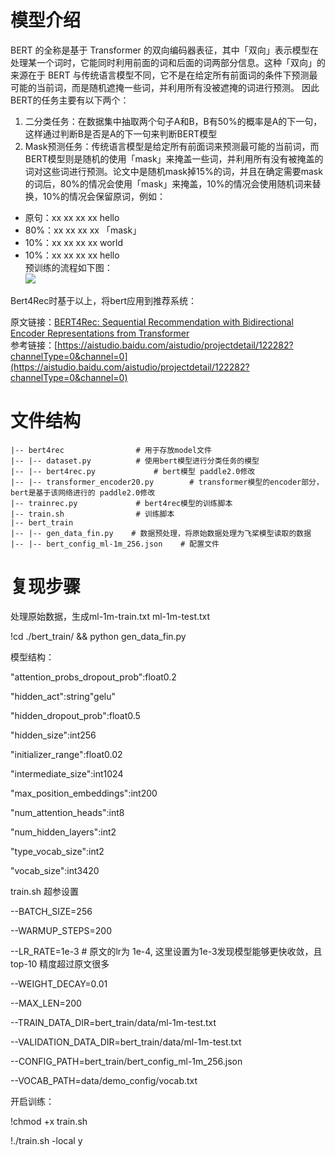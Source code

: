 # 模型介绍
BERT 的全称是基于 Transformer 的双向编码器表征，其中「双向」表示模型在处理某一个词时，它能同时利用前面的词和后面的词两部分信息。这种「双向」的来源在于 BERT 与传统语言模型不同，它不是在给定所有前面词的条件下预测最可能的当前词，而是随机遮掩一些词，并利用所有没被遮掩的词进行预测。
因此BERT的任务主要有以下两个：  
1. 二分类任务：在数据集中抽取两个句子A和B，B有50%的概率是A的下一句，这样通过判断B是否是A的下一句来判断BERT模型
2. Mask预测任务：传统语言模型是给定所有前面词来预测最可能的当前词，而BERT模型则是随机的使用「mask」来掩盖一些词，并利用所有没有被掩盖的词对这些词进行预测。论文中是随机mask掉15%的词，并且在确定需要mask的词后，80%的情况会使用「mask」来掩盖，10%的情况会使用随机词来替换，10%的情况会保留原词，例如：  
- 原句：xx xx xx xx hello
- 80%：xx xx xx xx 「mask」
- 10%：xx xx xx xx world
- 10%：xx xx xx xx hello  
预训练的流程如下图：  
![](https://ai-studio-static-online.cdn.bcebos.com/62090559e4754c31aa95f7e6976c71e93e95e03f5c724b6a913135d93457e904)  

Bert4Rec时基于以上，将bert应用到推荐系统：

原文链接：[BERT4Rec: Sequential Recommendation with Bidirectional Encoder Representations from Transformer](https://arxiv.org/abs/1904.06690)  
参考链接：[https://aistudio.baidu.com/aistudio/projectdetail/122282?channelType=0&channel=0](https://aistudio.baidu.com/aistudio/projectdetail/122282?channelType=0&channel=0)
# 文件结构
```
|-- bert4rec				# 用于存放model文件
|-- |-- dataset.py			# 使用bert模型进行分类任务的模型
|-- |-- bert4rec.py				# bert模型 paddle2.0修改
|-- |-- transformer_encoder20.py		# transformer模型的encoder部分，bert是基于该网络进行的 paddle2.0修改
|-- trainrec.py				# bert4rec模型的训练脚本
|-- train.sh				# 训练脚本
|-- bert_train
|-- |-- gen_data_fin.py    # 数据预处理，将原始数据处理为飞桨模型读取的数据
|-- |-- bert_config_ml-1m_256.json    # 配置文件
```

# 复现步骤
 处理原始数据，生成ml-1m-train.txt ml-1m-test.txt

!cd ./bert_train/ && python gen_data_fin.py

模型结构：

"attention_probs_dropout_prob":float0.2

"hidden_act":string"gelu"

"hidden_dropout_prob":float0.5

"hidden_size":int256

"initializer_range":float0.02

"intermediate_size":int1024

"max_position_embeddings":int200

"num_attention_heads":int8

"num_hidden_layers":int2

"type_vocab_size":int2

"vocab_size":int3420


train.sh 超参设置

--BATCH_SIZE=256 

--WARMUP_STEPS=200

--LR_RATE=1e-3   # 原文的lr为 1e-4, 这里设置为1e-3发现模型能够更快收敛，且top-10 精度超过原文很多

--WEIGHT_DECAY=0.01

--MAX_LEN=200

--TRAIN_DATA_DIR=bert_train/data/ml-1m-test.txt    

--VALIDATION_DATA_DIR=bert_train/data/ml-1m-test.txt 

--CONFIG_PATH=bert_train/bert_config_ml-1m_256.json  

--VOCAB_PATH=data/demo_config/vocab.txt


开启训练：

!chmod +x train.sh

!./train.sh -local y
